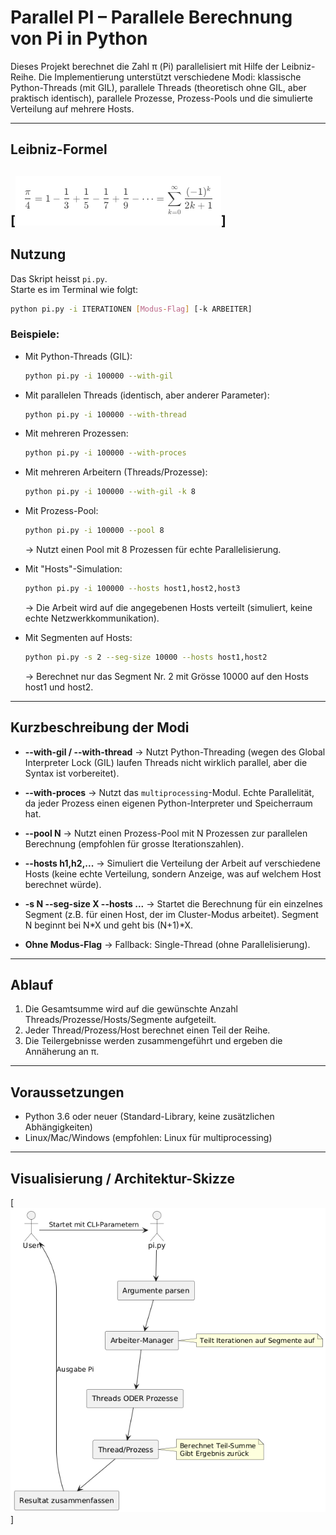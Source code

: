 
# Parallel PI – Parallele Berechnung von Pi in Python

Dieses Projekt berechnet die Zahl π (Pi) parallelisiert mit Hilfe der Leibniz-Reihe. Die Implementierung unterstützt verschiedene Modi: klassische Python-Threads (mit GIL), parallele Threads (theoretisch ohne GIL, aber praktisch identisch), parallele Prozesse, Prozess-Pools und die simulierte Verteilung auf mehrere Hosts.

---

## **Leibniz-Formel**

[![leibnitz](https://raw.githubusercontent.com/Furerito/parallelpi/refs/heads/main/leibnitz.png)]
---

## **Nutzung**

Das Skript heisst `pi.py`.  
Starte es im Terminal wie folgt:

```bash
python pi.py -i ITERATIONEN [Modus-Flag] [-k ARBEITER]
````

### Beispiele:

* Mit Python-Threads (GIL):

  ```bash
  python pi.py -i 100000 --with-gil
  ```

* Mit parallelen Threads (identisch, aber anderer Parameter):

  ```bash
  python pi.py -i 100000 --with-thread
  ```

* Mit mehreren Prozessen:

  ```bash
  python pi.py -i 100000 --with-proces
  ```

* Mit mehreren Arbeitern (Threads/Prozesse):

  ```bash
  python pi.py -i 100000 --with-gil -k 8
  ```

* Mit Prozess-Pool:

  ```bash
  python pi.py -i 100000 --pool 8
  ```

  → Nutzt einen Pool mit 8 Prozessen für echte Parallelisierung.

* Mit "Hosts"-Simulation:

  ```bash
  python pi.py -i 100000 --hosts host1,host2,host3
  ```

  → Die Arbeit wird auf die angegebenen Hosts verteilt (simuliert, keine echte Netzwerkkommunikation).

* Mit Segmenten auf Hosts:

  ```bash
  python pi.py -s 2 --seg-size 10000 --hosts host1,host2
  ```

  → Berechnet nur das Segment Nr. 2 mit Grösse 10000 auf den Hosts host1 und host2.

---

## Kurzbeschreibung der Modi

* **--with-gil / --with-thread**
  → Nutzt Python-Threading (wegen des Global Interpreter Lock (GIL) laufen Threads nicht wirklich parallel, aber die Syntax ist vorbereitet).

* **--with-proces**
  → Nutzt das `multiprocessing`-Modul. Echte Parallelität, da jeder Prozess einen eigenen Python-Interpreter und Speicherraum hat.

* **--pool N**
  → Nutzt einen Prozess-Pool mit N Prozessen zur parallelen Berechnung (empfohlen für grosse Iterationszahlen).

* **--hosts h1,h2,...**
  → Simuliert die Verteilung der Arbeit auf verschiedene Hosts (keine echte Verteilung, sondern Anzeige, was auf welchem Host berechnet würde).

* **-s N --seg-size X --hosts ...**
  → Startet die Berechnung für ein einzelnes Segment (z.B. für einen Host, der im Cluster-Modus arbeitet). Segment N beginnt bei N\*X und geht bis (N+1)\*X.

* **Ohne Modus-Flag**
  → Fallback: Single-Thread (ohne Parallelisierung).

---

## Ablauf

1. Die Gesamtsumme wird auf die gewünschte Anzahl Threads/Prozesse/Hosts/Segmente aufgeteilt.
2. Jeder Thread/Prozess/Host berechnet einen Teil der Reihe.
3. Die Teilergebnisse werden zusammengeführt und ergeben die Annäherung an π.

---

## Voraussetzungen

* Python 3.6 oder neuer (Standard-Library, keine zusätzlichen Abhängigkeiten)
* Linux/Mac/Windows (empfohlen: Linux für multiprocessing)

---

## Visualisierung / Architektur-Skizze

[![diagramm](https://raw.githubusercontent.com/Furerito/parallelpi/refs/heads/main/diagram.png)]